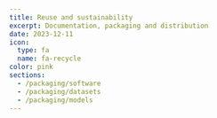 ```yaml
---
title: Reuse and sustainability
excerpt: Documentation, packaging and distribution
date: 2023-12-11
icon:
  type: fa
  name: fa-recycle
color: pink
sections:
  - /packaging/software
  - /packaging/datasets
  - /packaging/models
---
```

